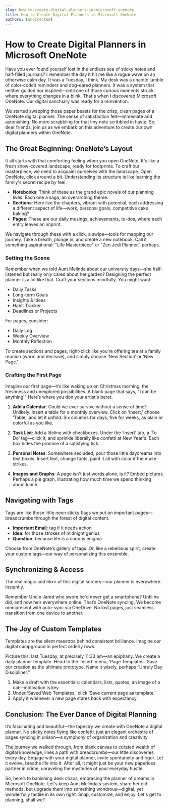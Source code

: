 ```yaml
---
slug: how-to-create-digital-planners-in-microsoft-onenote
title: How to Create Digital Planners in Microsoft OneNote
authors: [undirected]
---
```



# How to Create Digital Planners in Microsoft OneNote

Have you ever found yourself lost in the endless sea of sticky notes and half-filled journals? I remember the day it hit me like a rogue wave on an otherwise calm day. It was a Tuesday, I think. My desk was a chaotic jumble of color-coded reminders and dog-eared planners. It was a system that neither guided nor inspired—until one of those curious moments struck where everything changes in a blink. That's when I discovered Microsoft OneNote. Our digital sanctuary was ready for a reinvention.

We started swapping those paper beasts for the crisp, clean pages of a OneNote digital planner. The sense of satisfaction felt—immediate and astonishing. No more scrabbling for that tiny note scribbled in haste. So, dear friends, join us as we embark on this adventure to create our own digital planners within OneNote.

## The Great Beginning: OneNote’s Layout

It all starts with that comforting feeling when you open OneNote. It's like a fresh snow-covered landscape, ready for footprints. To craft our masterpiece, we need to acquaint ourselves with the landscape. Open OneNote, click around a bit. Understanding its structure is like learning the family's secret recipe by feel: 

- **Notebooks**: Think of these as the grand epic novels of our planning lives. Each one a saga, an overarching theme.
- **Sections**: Here live the chapters, vibrant with potential, each addressing a different aspect of life—work, personal goals, competitive cake baking?
- **Pages**: These are our daily musings, achievements, to-dos, where each entry leaves an imprint.

We navigate through these with a click, a swipe—tools for mapping our journey. Take a breath, plunge in, and create a new notebook. Call it something aspirational: "Life Masterpiece" or "Zen Jedi Planner," perhaps.

### Setting the Scene

Remember when we told Aunt Melinda about our university days—she half-listened but really only cared about her garden? Designing the perfect planner is a lot like that. Craft your sections mindfully. You might want:
- Daily Tasks
- Long-term Goals
- Insights & Ideas
- Habit Tracker
- Deadlines or Projects

For pages, consider:
- Daily Log
- Weekly Overview
- Monthly Reflection

To create sections and pages, right-click like you’re offering tea at a family reunion (warm and decisive), and simply choose ‘New Section’ or ‘New Page.’

### Crafting the First Page

Imagine our first page—it’s like waking up on Christmas morning, the freshness and unexplored possibilities. A blank page that says, "I can be anything!" Here’s where you don your artist's beret.

1. **Add a Calendar**: Could we ever survive without a sense of time? Unlikely. Insert a table for a monthly overview. Click on ‘Insert,’ choose ‘Table,’ and let it unfold. Six columns for days, five for weeks, as plain or colorful as you like.

2. **Task List**: Add a lifeline with checkboxes. Under the ‘Insert’ tab, a ‘To Do’ tag—click it, and sprinkle liberally like confetti at New Year's. Each box hides the promise of a satisfying tick.

3. **Personal Notes**: Somewhere secluded, pour those little daydreams into text boxes. Insert text, change fonts, paint it all with color if the muse strikes.

4. **Images and Graphs**: A page isn't just words alone, is it? Embed pictures. Perhaps a pie graph, illustrating how much time we spend thinking about lunch.

## Navigating with Tags

Tags are like those little neon sticky flags we put on important pages—breadcrumbs through the forest of digital content.

- **Important Email**: tag if it needs action
- **Idea**: for those strokes of midnight genius
- **Question**: because life is a curious enigma

Choose from OneNote’s gallery of tags. Or, like a rebellious spirit, create your custom tags—our way of personalizing this ensemble.

## Synchronizing & Access

The real magic and elixir of this digital sorcery—our planner is everywhere. Instantly.

Remember Uncle Jared who swore he'd never get a smartphone? Until he did, and now he’s everywhere online. That’s OneNote syncing. We become omnipresent with auto-sync via OneDrive. No lost pages, just seamless transition from one device to another.

## The Joy of Custom Templates

Templates are the silent maestros behind consistent brilliance. Imagine our digital campground in perfect orderly rows.

Picture this: last Tuesday, at precisely 11:33 am—an epiphany. We create a daily planner template. Head to the ‘Insert’ menu, ‘Page Templates.’ Save our creation as the ultimate prototype. Name it wisely, perhaps “Unruly Day Discipliner.”

1. Make a draft with the essentials: calendars, lists, quotes, an image of a cat—motivation is key.
2. Under ‘Saved Web Templates,’ click ‘Save current page as template.’
3. Apply it whenever a new page stares back with expectancy.

## Conclusion: The Ever Dance of Digital Planning

It’s fascinating and beautiful—the tapestry we create with OneNote a digital planner. No sticky notes flying like confetti, just an elegant orchestra of pages syncing in unison—a symphony of organization and creativity.

The journey we walked through, from blank canvas to curated wealth of digital knowledge, lines a path with breadcrumbs—our little discoveries every day. Engage with your digital planner, invite spontaneity and rigor. Let it evolve, breathe life into it. After all, it might just be your new paperless partner in crime, unraveling the mysteries of your everyday hustle.

So, here’s to banishing desk chaos, embracing the planner of dreams in Microsoft OneNote. Let's keep Aunt Melinda's system, share her old methods, but upgrade them into something wondrous—digital, yet wonderfully tactile in its own right. Snap, customize, and enjoy. Let's get to planning, shall we?